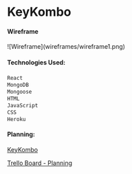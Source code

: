 <h1>KeyKombo</h1>

<h4>Wireframe</h4>
![Wireframe](wireframes/wireframe1.png)


<h4>Technologies Used:</h4>

  	React
    MongoDB
    Mongoose
    HTML
  	JavaScript
    CSS
    Heroku




<h4>Planning:</h4>

[KeyKombo](https://#/)
	
[Trello Board - Planning](https://trello.com/b/X3A42o3a/keykombo)


